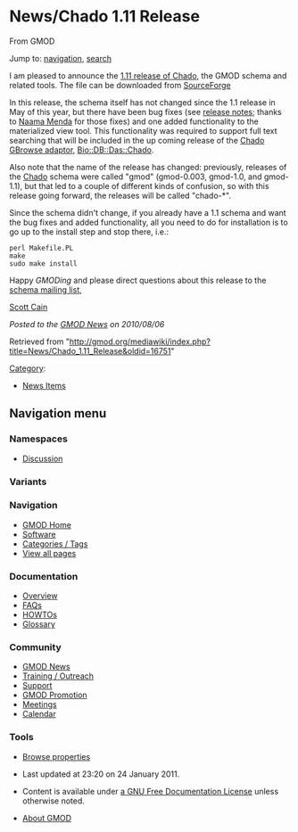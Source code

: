 









<span id="top"></span>







# <span dir="auto">News/Chado 1.11 Release</span>





From GMOD









Jump to: [navigation](#mw-navigation), [search](#p-search)





I am pleased to announce the <a
href="https://sourceforge.net/projects/gmod/files/gmod/chado-1.11/chado-1.11.tar.gz/download"
class="external text" rel="nofollow">1.11 release of Chado</a>, the GMOD
schema and related tools. The file can be downloaded from <a
href="https://sourceforge.net/projects/gmod/files/gmod/chado-1.11/chado-1.11.tar.gz/download"
class="external text" rel="nofollow">SourceForge</a>

In this release, the schema itself has not changed since the 1.1 release
in May of this year, but there have been bug fixes (see <a
href="http://gmod.svn.sourceforge.net/viewvc/gmod/schema/tags/chado-1.11/chado/Changes?revision=23640&amp;view=markup"
class="external text" rel="nofollow">release notes</a>; thanks to [Naama
Menda](../User%3ANaamaMenda "User%3ANaamaMenda") for those fixes) and one
added functionality to the materialized view tool. This functionality
was required to support full text searching that will be included in the
up coming release of the
<a href="../Chado" class="mw-redirect" title="Chado">Chado</a> [GBrowse
adaptor](../GBrowse_Adaptors "GBrowse Adaptors"),
<a href="http://search.cpan.org/perldoc?Bio::DB::Das::Chado"
class="external text" rel="nofollow">Bio::DB::Das::Chado</a>.

Also note that the name of the release has changed: previously, releases
of the <a href="../Chado" class="mw-redirect" title="Chado">Chado</a>
schema were called "gmod" (gmod-0.003, gmod-1.0, and gmod-1.1), but that
led to a couple of different kinds of confusion, so with this release
going forward, the releases will be called "chado-\*".

Since the schema didn't change, if you already have a 1.1 schema and
want the bug fixes and added functionality, all you need to do for
installation is to go up to the install step and stop there, i.e.:

    perl Makefile.PL
    make
    sudo make install

Happy *GMODing* and please direct questions about this release to the
<a href="https://lists.sourceforge.net/lists/listinfo/gmod-schema"
class="external text" rel="nofollow">schema mailing list</a>,

[Scott Cain](../User%3AScott "User%3AScott")

  



*Posted to the [GMOD News](../GMOD_News "GMOD News") on 2010/08/06*







Retrieved from
"<http://gmod.org/mediawiki/index.php?title=News/Chado_1.11_Release&oldid=16751>"







[Category](../Special%3ACategories "Special%3ACategories"):

- [News Items](../Category%3ANews_Items "Category%3ANews Items")















## Navigation menu









### Namespaces


- <span id="ca-talk"><a
  href="http://gmod.org/mediawiki/index.php?title=Talk:News/Chado_1.11_Release&amp;action=edit&amp;redlink=1"
  accesskey="t"
  title="Discussion about the content page [t]">Discussion</a></span>





### 

### Variants[](#)























<a href="../Main_Page"
style="background-image: url(../../images/GMOD-cogs.png);"
title="Visit the main page"></a>





### Navigation



- <span id="n-GMOD-Home">[GMOD Home](../Main_Page)</span>
- <span id="n-Software">[Software](../GMOD_Components)</span>
- <span id="n-Categories-.2F-Tags">[Categories /
  Tags](../Categories)</span>
- <span id="n-View-all-pages">[View all
  pages](../Special:AllPages)</span>







### Documentation



- <span id="n-Overview">[Overview](../Overview)</span>
- <span id="n-FAQs">[FAQs](../Category%3AFAQ)</span>
- <span id="n-HOWTOs">[HOWTOs](../Category%3AHOWTO)</span>
- <span id="n-Glossary">[Glossary](../Glossary)</span>







### Community



- <span id="n-GMOD-News">[GMOD News](../GMOD_News)</span>
- <span id="n-Training-.2F-Outreach">[Training /
  Outreach](../Training_and_Outreach)</span>
- <span id="n-Support">[Support](../Support)</span>
- <span id="n-GMOD-Promotion">[GMOD Promotion](../GMOD_Promotion)</span>
- <span id="n-Meetings">[Meetings](../Meetings)</span>
- <span id="n-Calendar">[Calendar](../Calendar)</span>







### Tools




- <span id="t-smwbrowselink"><a href="../Special%3ABrowse/News-2FChado_1.11_Release"
  rel="smw-browse">Browse properties</a></span>












- <span id="footer-info-lastmod">Last updated at 23:20 on 24 January
  2011.</span>
<!-- - <span id="footer-info-viewcount">6,695 page views.</span> -->
- <span id="footer-info-copyright">Content is available under
  <a href="http://www.gnu.org/licenses/fdl-1.3.html" class="external"
  rel="nofollow">a GNU Free Documentation License</a> unless otherwise
  noted.</span>

<!-- -->

- <span id="footer-places-about">[About
  GMOD](../GMOD%3AAbout "GMOD%3AAbout")</span>

<!-- -->







